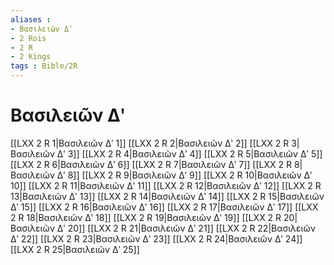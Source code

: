 ```yaml
---
aliases : 
- Βασιλειῶν Δʹ
- 2 Rois
- 2 R
- 2 Kings
tags : Bible/2R
---
```


# Βασιλειῶν Δʹ

[[LXX 2 R 1|Βασιλειῶν Δʹ 1]]
[[LXX 2 R 2|Βασιλειῶν Δʹ 2]]
[[LXX 2 R 3|Βασιλειῶν Δʹ 3]]
[[LXX 2 R 4|Βασιλειῶν Δʹ 4]]
[[LXX 2 R 5|Βασιλειῶν Δʹ 5]]
[[LXX 2 R 6|Βασιλειῶν Δʹ 6]]
[[LXX 2 R 7|Βασιλειῶν Δʹ 7]]
[[LXX 2 R 8|Βασιλειῶν Δʹ 8]]
[[LXX 2 R 9|Βασιλειῶν Δʹ 9]]
[[LXX 2 R 10|Βασιλειῶν Δʹ 10]]
[[LXX 2 R 11|Βασιλειῶν Δʹ 11]]
[[LXX 2 R 12|Βασιλειῶν Δʹ 12]]
[[LXX 2 R 13|Βασιλειῶν Δʹ 13]]
[[LXX 2 R 14|Βασιλειῶν Δʹ 14]]
[[LXX 2 R 15|Βασιλειῶν Δʹ 15]]
[[LXX 2 R 16|Βασιλειῶν Δʹ 16]]
[[LXX 2 R 17|Βασιλειῶν Δʹ 17]]
[[LXX 2 R 18|Βασιλειῶν Δʹ 18]]
[[LXX 2 R 19|Βασιλειῶν Δʹ 19]]
[[LXX 2 R 20|Βασιλειῶν Δʹ 20]]
[[LXX 2 R 21|Βασιλειῶν Δʹ 21]]
[[LXX 2 R 22|Βασιλειῶν Δʹ 22]]
[[LXX 2 R 23|Βασιλειῶν Δʹ 23]]
[[LXX 2 R 24|Βασιλειῶν Δʹ 24]]
[[LXX 2 R 25|Βασιλειῶν Δʹ 25]]
